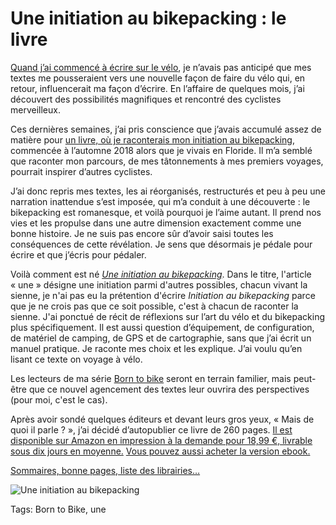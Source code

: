# Une initiation au bikepacking : le livre

[Quand j’ai commencé à écrire sur le vélo](https://tcrouzet.com/2018/11/27/lart-du-velo/), je n’avais pas anticipé que mes textes me pousseraient vers une nouvelle façon de faire du vélo qui, en retour, influencerait ma façon d’écrire. En l’affaire de quelques mois, j’ai découvert des possibilités magnifiques et rencontré des cyclistes merveilleux.<span id="more-53196"></span>

Ces dernières semaines, j’ai pris conscience que j’avais accumulé assez de matière pour [un livre, où je raconterais mon initiation au bikepacking](https://www.amazon.fr/dp/167615681X?ref_=pe_3052080_397514860), commencée à l’automne 2018 alors que je vivais en Floride. Il m’a semblé que raconter mon parcours, de mes tâtonnements à mes premiers voyages, pourrait inspirer d’autres cyclistes.

J’ai donc repris mes textes, les ai réorganisés, restructurés et peu à peu une narration inattendue s’est imposée, qui m’a conduit à une découverte : le bikepacking est romanesque, et voilà pourquoi je l’aime autant. Il prend nos vies et les propulse dans une autre dimension exactement comme une bonne histoire. Je ne suis pas encore sûr d’avoir saisi toutes les conséquences de cette révélation. Je sens que désormais je pédale pour écrire et que j’écris pour pédaler.

Voilà comment est né [*Une initiation au bikepacking*](https://www.amazon.fr/dp/167615681X?ref_=pe_3052080_397514860). Dans le titre, l'article « une » désigne une initiation parmi d'autres possibles, chacun vivant la sienne, je n'ai pas eu la prétention d'écrire *Initiation au bikepacking* parce que je ne crois pas que ce soit possible, c'est à chacun de raconter la sienne. J'ai ponctué de récit de réflexions sur l’art du vélo et du bikepacking plus spécifiquement. Il est aussi question d’équipement, de configuration, de matériel de camping, de GPS et de cartographie, sans que j’ai écrit un manuel pratique. Je raconte mes choix et les explique. J’ai voulu qu’en lisant ce texte on voyage à vélo.

Les lecteurs de ma série [Born to bike](https://tcrouzet.com/borntobike/) seront en terrain familier, mais peut-être que ce nouvel agencement des textes leur ouvrira des perspectives (pour moi, c'est le cas).

Après avoir sondé quelques éditeurs et devant leurs gros yeux, « Mais de quoi il parle ? », j’ai décidé d’autopublier ce livre de 260 pages. [Il est disponible sur Amazon en impression à la demande pour 18,99 €, livrable sous dix jours en moyenne.](https://www.amazon.fr/dp/167615681X?ref_=pe_3052080_397514860) [Vous pouvez aussi acheter la version ebook.](https://tcrouzet.com/une-initiation-au-bikepacking/#librairies)

[Sommaires, bonne pages, liste des librairies…](/une-initiation-au-bikepacking/#librairies)

![Une initiation au bikepacking](https://tcrouzet.com/images_tc/2019/12/bikepacking-cover-286x450.jpg)



Tags: Born to Bike, une